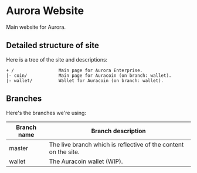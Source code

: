 # Aurora Website
Main website for Aurora.

## Detailed structure of site
Here is a tree of the site and descriptions:

```
+ /                 Main page for Aurora Enterprise.
|- coin/            Main page for Auracoin (on branch: wallet).
|- wallet/          Wallet for Auracoin (on branch: wallet).
```

## Branches
Here's the branches we're using:

| Branch name | Branch description                                              |
|-------------|-----------------------------------------------------------------|
| master      | The live branch which is reflective of the content on the site. |
| wallet      | The Auracoin wallet (WIP).                                      |